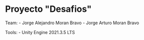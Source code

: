 # Proyecto "Desafios"

Team:
    - Jorge Alejandro Moran Bravo
    - Jorge Arturo Moran Bravo

Tools:
    - Unity Engine 2021.3.5 LTS


